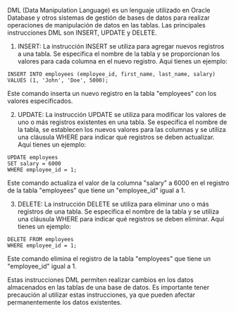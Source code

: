 DML (Data Manipulation Language) es un lenguaje utilizado en Oracle Database y otros sistemas de gestión de bases de datos para realizar operaciones de manipulación de datos en las tablas. Las principales instrucciones DML son INSERT, UPDATE y DELETE.

1. INSERT: La instrucción INSERT se utiliza para agregar nuevos registros a una tabla. Se especifica el nombre de la tabla y se proporcionan los valores para cada columna en el nuevo registro. Aquí tienes un ejemplo:

```
INSERT INTO employees (employee_id, first_name, last_name, salary)
VALUES (1, 'John', 'Doe', 5000);
```

Este comando inserta un nuevo registro en la tabla "employees" con los valores especificados.

2. UPDATE: La instrucción UPDATE se utiliza para modificar los valores de uno o más registros existentes en una tabla. Se especifica el nombre de la tabla, se establecen los nuevos valores para las columnas y se utiliza una cláusula WHERE para indicar qué registros se deben actualizar. Aquí tienes un ejemplo:

```
UPDATE employees
SET salary = 6000
WHERE employee_id = 1;
```

Este comando actualiza el valor de la columna "salary" a 6000 en el registro de la tabla "employees" que tiene un "employee_id" igual a 1.

3. DELETE: La instrucción DELETE se utiliza para eliminar uno o más registros de una tabla. Se especifica el nombre de la tabla y se utiliza una cláusula WHERE para indicar qué registros se deben eliminar. Aquí tienes un ejemplo:

```
DELETE FROM employees
WHERE employee_id = 1;
```

Este comando elimina el registro de la tabla "employees" que tiene un "employee_id" igual a 1.

Estas instrucciones DML permiten realizar cambios en los datos almacenados en las tablas de una base de datos. Es importante tener precaución al utilizar estas instrucciones, ya que pueden afectar permanentemente los datos existentes.